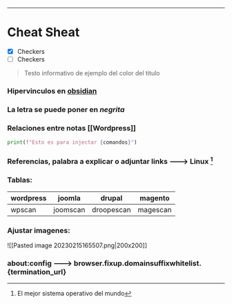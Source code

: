 --- 

# Cheat Sheat 

 - [x]  Checkers 
- [ ] Checkers 

> Testo informativo 
> de ejemplo del color del titulo 

### Hipervinculos en [obsidian](https://raw.githubusercontent.com/ambionics/magento-exploits/master/magento-sqli.py)

### La letra se puede poner en *negrita*

### Relaciones entre notas [[Wordpress]]

```python
print(f"Esto es para injectar {comandos}")
```

### Referencias, palabra a explicar o adjuntar links ---> **Linux** [^1]

[^1]:   El mejor sistema operativo del mundo

### Tablas:
| wordpress | joomla | drupal | magento | 
| ----------|---------|--------|-------|
| wpscan | joomscan | droopescan | magescan | 

### Ajustar imagenes: 

![[Pasted image 20230215165507.png|200x200]]

### about:config ---> browser.fixup.domainsuffixwhitelist.{termination_url}